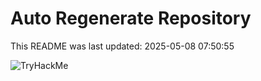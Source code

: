 # Auto Regenerate Repository

This README was last updated: 2025-05-08 07:50:55

 ![TryHackMe](https://tryhackme.com/badge/533634)